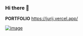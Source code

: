### Hi there 👋

**PORTFOLIO**
https://jurij.vercel.app/

[![image](https://www.codewars.com/users/Jurij_K/badges/small)](https://www.codewars.com/users/Jurij_K)
